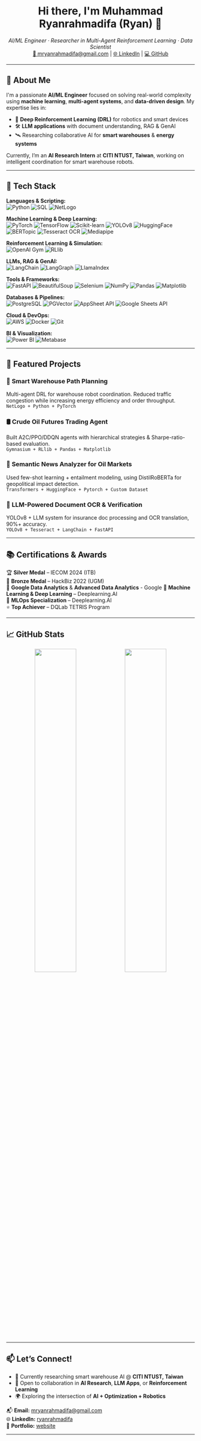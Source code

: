 <h1 align="center">Hi there, I'm Muhammad Ryanrahmadifa (Ryan) 👋</h1>

<p align="center">
  <em>AI/ML Engineer · Researcher in Multi-Agent Reinforcement Learning · Data Scientist</em><br>
  <a href="mailto:mryanrahmadifa@gmail.com">📧 mryanrahmadifa@gmail.com</a> | 
  <a href="https://linkedin.com/in/ryanrahmadifa">🌐 LinkedIn</a> | 
  <a href="https://github.com/ryanrahmadifa">💻 GitHub</a>
</p>

---

## 🚀 About Me

I'm a passionate **AI/ML Engineer** focused on solving real-world complexity using **machine learning**, **multi-agent systems**, and **data-driven design**. My expertise lies in:

- 🧠 **Deep Reinforcement Learning (DRL)** for robotics and smart devices
- 🛠️ **LLM applications** with document understanding, RAG & GenAI
- 🛰️ Researching collaborative AI for **smart warehouses** & **energy systems**

Currently, I’m an **AI Research Intern** at **CITI NTUST, Taiwan**, working on intelligent coordination for smart warehouse robots.

---

## 🧠 Tech Stack

**Languages & Scripting:**  
![Python](https://img.shields.io/badge/-Python-3776AB?logo=python&logoColor=white&style=flat) ![SQL](https://img.shields.io/badge/-SQL-003B57?logo=postgresql&logoColor=white&style=flat) ![NetLogo](https://img.shields.io/badge/-NetLogo-006699?logo=netlogo&logoColor=white&style=flat)

**Machine Learning & Deep Learning:**  
![PyTorch](https://img.shields.io/badge/-PyTorch-EE4C2C?logo=pytorch&logoColor=white&style=flat) ![TensorFlow](https://img.shields.io/badge/-TensorFlow-FF6F00?logo=tensorflow&logoColor=white&style=flat) ![Scikit-learn](https://img.shields.io/badge/-Scikit--learn-F7931E?logo=scikit-learn&logoColor=white&style=flat) ![YOLOv8](https://img.shields.io/badge/-YOLOv8-7E57C2?logo=opencv&logoColor=white&style=flat) ![HuggingFace](https://img.shields.io/badge/-Transformers-FFBF00?logo=huggingface&logoColor=white&style=flat) ![BERTopic](https://img.shields.io/badge/-BERTopic-4A148C?logo=fastapi&logoColor=white&style=flat) ![Tesseract OCR](https://img.shields.io/badge/-Tesseract-4285F4?logo=google&logoColor=white&style=flat) ![Mediapipe](https://img.shields.io/badge/-MediaPipe-FF7043?logo=mediapipe&logoColor=white&style=flat)

**Reinforcement Learning & Simulation:**  
![OpenAI Gym](https://img.shields.io/badge/-Gymnasium-4C4C4C?logo=openai&logoColor=white&style=flat) ![RLlib](https://img.shields.io/badge/-RLlib-FF7043?logo=ray&logoColor=white&style=flat)

**LLMs, RAG & GenAI:**  
![LangChain](https://img.shields.io/badge/-LangChain-0A0A0A?logo=Chainlink&logoColor=white&style=flat) ![LangGraph](https://img.shields.io/badge/-LangGraph-5E35B1?logo=figma&logoColor=white&style=flat) ![LlamaIndex](https://img.shields.io/badge/-LlamaIndex-FFD54F?logo=alpaca&logoColor=black&style=flat)

**Tools & Frameworks:**  
![FastAPI](https://img.shields.io/badge/-FastAPI-009688?logo=fastapi&logoColor=white&style=flat) ![BeautifulSoup](https://img.shields.io/badge/-BeautifulSoup-4B8BBE?logo=python&logoColor=white&style=flat) ![Selenium](https://img.shields.io/badge/-Selenium-43B02A?logo=selenium&logoColor=white&style=flat) ![NumPy](https://img.shields.io/badge/-NumPy-013243?logo=numpy&logoColor=white&style=flat) ![Pandas](https://img.shields.io/badge/-Pandas-150458?logo=pandas&logoColor=white&style=flat) ![Matplotlib](https://img.shields.io/badge/-Matplotlib-11557C?logo=plotly&logoColor=white&style=flat)

**Databases & Pipelines:**  
![PostgreSQL](https://img.shields.io/badge/-PostgreSQL-336791?logo=postgresql&logoColor=white&style=flat) ![PGVector](https://img.shields.io/badge/-PGVector-27A844?logo=postgresql&logoColor=white&style=flat) ![AppSheet API](https://img.shields.io/badge/-AppSheet%20API-4285F4?logo=google&logoColor=white&style=flat) ![Google Sheets API](https://img.shields.io/badge/-Google%20Sheets-34A853?logo=google-sheets&logoColor=white&style=flat)

**Cloud & DevOps:**  
![AWS](https://custom-icon-badges.demolab.com/badge/AWS-%23FF9900.svg?logo=aws&logoColor=white) ![Docker](https://img.shields.io/badge/-Docker-2496ED?logo=docker&logoColor=white&style=flat) ![Git](https://img.shields.io/badge/-Git-F05032?logo=git&logoColor=white&style=flat)

**BI & Visualization:**  
![Power BI](https://img.shields.io/badge/-PowerBI-F2C811?logo=powerbi&logoColor=black&style=flat) ![Metabase](https://img.shields.io/badge/-Metabase-509EE3?logo=metabase&logoColor=white&style=flat)

---

## 🔬 Featured Projects

### 🤖 **Smart Warehouse Path Planning**
Multi-agent DRL for warehouse robot coordination. Reduced traffic congestion while increasing energy efficiency and order throughput.  
`NetLogo + Python + PyTorch`

### 🛢️ **Crude Oil Futures Trading Agent**
Built A2C/PPO/DDQN agents with hierarchical strategies & Sharpe-ratio-based evaluation.  
`Gymnasium + RLlib + Pandas + Matplotlib`

### 📰 **Semantic News Analyzer for Oil Markets**
Used few-shot learning + entailment modeling, using DistilRoBERTa for geopolitical impact detection.  
`Transformers + HuggingFace + Pytorch + Custom Dataset`

### 📄 **LLM-Powered Document OCR & Verification**
YOLOv8 + LLM system for insurance doc processing and OCR translation, 90%+ accuracy.  
`YOLOv8 + Tesseract + LangChain + FastAPI`

---

## 📚 Certifications & Awards

🏆 **Silver Medal** – IECOM 2024 (ITB)  
🥉 **Bronze Medal** – HackBiz 2022 (UGM)  
📜 **Google Data Analytics** & **Advanced Data Analytics** - Google
📜 **Machine Learning & Deep Learning** – Deeplearning.AI  
📜 **MLOps Specialization** – Deeplearning.AI  
⭐ **Top Achiever** – DQLab TETRIS Program  

---

## 📈 GitHub Stats

<p align="center">
  <img src="https://github-readme-stats.vercel.app/api?username=ryanrahmadifa&show_icons=true&theme=github_dark" width="47%"/>
  <img src="https://github-readme-streak-stats.herokuapp.com/?user=ryanrahmadifa&theme=github-dark-blue" width="47%"/>
</p>

---

## 📫 Let’s Connect!

- 🧠 Currently researching smart warehouse AI @ **CITI NTUST, Taiwan**
- 🤝 Open to collaboration in **AI Research**, **LLM Apps**, or **Reinforcement Learning**
- 🌍 Exploring the intersection of **AI + Optimization + Robotics**

📬 **Email:** mryanrahmadifa@gmail.com  
🌐 **LinkedIn:** [ryanrahmadifa](https://linkedin.com/in/ryanrahmadifa)  
💼 **Portfolio:** [website](https://ryanrahmadifa.github.io/projects)  

---
